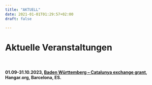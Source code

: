 ```yaml
---
title: "AKTUELL"
date: 2021-01-01T01:29:57+02:00
draft: false

---
```


# Aktuelle Veranstaltungen 


&nbsp;

#### **01.09-31.10.2023, [Baden Württemberg – Catalunya exchange grant](https://hangar.org/en/residencies-internacionals/jasmin-schadler/), Hangar.org, Barcelona, ES.**
